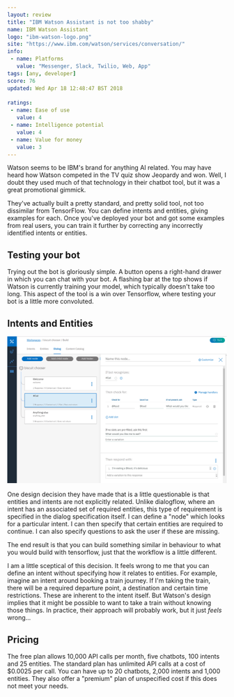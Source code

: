 ```yaml
---
layout: review
title: "IBM Watson Assistant is not too shabby"
name: IBM Watson Assistant
logo: "ibm-watson-logo.png"
site: "https://www.ibm.com/watson/services/conversation/"
info:
 - name: Platforms
   value: "Messenger, Slack, Twilio, Web, App"
tags: [any, developer]
score: 76
updated: Wed Apr 18 12:48:47 BST 2018

ratings:
 - name: Ease of use
   value: 4
 - name: Intelligence potential
   value: 4
 - name: Value for money
   value: 3
---
```


Watson seems to be IBM's brand for anything AI related. You may have
heard how Watson competed in the TV quiz show Jeopardy and won. Well,
I doubt they used much of that technology in their chatbot tool, but
it was a great promotional gimmick.

They've actually built a pretty standard, and pretty solid tool, not
too dissimilar from TensorFlow. You can define intents and entities,
giving examples for each. Once you've deployed your bot and got some
examples from real users, you can train it further by correcting any
incorrectly identified intents or entities.

Testing your bot
----------------

Trying out the bot is gloriously simple. A button opens a right-hand
drawer in which you can chat with your bot. A flashing bar at the top
shows if Watson is currently training your model, which typically
doesn't take too long. This aspect of the tool is a win over
Tensorflow, where testing your bot is a little more convoluted.

Intents and Entities
--------------------

<img src="/img/ibm-watson-screenshot.png" class="img-fluid">


One design decision they have made that is a little questionable is
that entities and intents are not explicitly related. Unlike
dialogflow, where an intent has an associated set of required
entities, this type of requirement is specified in the dialog
specification itself. I can define a "node" which looks for a
particular intent. I can then specify that certain entities are
required to continue. I can also specify questions to ask the user if
these are missing.

The end result is that you can build something similar in behaviour to
what you would build with tensorflow, just that the workflow is a
little different.

I am a little sceptical of this decision. It feels wrong to me that
you can define an intent without specifying how it relates to
entities. For example, imagine an intent around booking a train
journey. If I'm taking the train, there will be a required departure
point, a destination and certain time restrictions. These are inherent
to the intent itself. But Watson's design implies that it might be
possible to want to take a train without knowing those things. In
practice, their approach will probably work, but it just _feels_
wrong...

Pricing
-------

The free plan allows 10,000 API calls per month, five chatbots, 100
intents and 25 entities. The standard plan has unlimited API calls at
a cost of $0.0025 per call. You can have up to 20 chatbots, 2,000
intents and 1,000 entities. They also offer a "premium" plan of
unspecified cost if this does not meet your needs.

